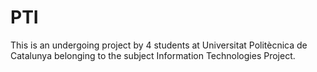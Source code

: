 # PTI
This is an undergoing project by 4 students at Universitat Politècnica de Catalunya belonging to the subject Information Technologies Project. 
